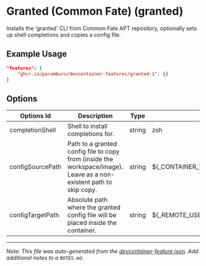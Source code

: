 
# Granted (Common Fate) (granted)

Installs the 'granted' CLI from Common Fate APT repository, optionally sets up shell completions and copies a config file.

## Example Usage

```json
"features": {
    "ghcr.io/paramburu/devcontainer-features/granted:1": {}
}
```

## Options

| Options Id | Description | Type | Default Value |
|-----|-----|-----|-----|
| completionShell | Shell to install completions for. | string | zsh |
| configSourcePath | Path to a granted config file to copy from (inside the workspace/image). Leave as a non-existent path to skip copy. | string | ${_CONTAINER_WORKSPACE_FOLDER}/.devcontainer/granted_config |
| configTargetPath | Absolute path where the granted config file will be placed inside the container. | string | ${_REMOTE_USER_HOME}/.granted/config |



---

_Note: This file was auto-generated from the [devcontainer-feature.json](https://github.com/paramburu/devcontainer-features/blob/main/src/granted/devcontainer-feature.json).  Add additional notes to a `NOTES.md`._
